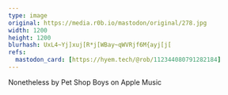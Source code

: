 ```yaml
---
type: image
original: https://media.r0b.io/mastodon/original/278.jpg
width: 1200
height: 1200
blurhash: UxL4~Yj]xuj[R*j[WBay~qWVRjf6M{ayj[j[
refs:
  mastodon_card: [https://hyem.tech/@rob/112344080791282184]
---
```


Nonetheless by Pet Shop Boys on Apple Music

